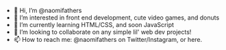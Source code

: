 - 👋 Hi, I’m @naomifathers
- 👀 I’m interested in front end development, cute video games, and donuts
- 🌱 I’m currently learning HTML/CSS, and soon JavaScript
- 💞️ I’m looking to collaborate on any simple lil' web dev projects!
- 📫 How to reach me: @naomifathers on Twitter/Instagram, or here.

<!---
naomifathers/naomifathers is a ✨ special ✨ repository because its `README.md` (this file) appears on your GitHub profile.
You can click the Preview link to take a look at your changes.
--->
